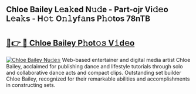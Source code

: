 ## Chloe Bailey L𝚎a𝚔ed N𝚞𝚍e - Part-ojr Vi𝚍𝚎o L𝚎a𝚔s - H𝚘𝚝 O𝚗𝚕yf𝚊ns P𝚑𝚘tos 78nTB

# <h2><a href="http://kf13hsy.oniu.top/?m=Chloe+Bailey">🔗👉 🔴 Chloe Bailey P𝚑ot𝚘𝚜 V𝚒d𝚎o</a></h2>

[![Chloe Bailey Nu𝚍e𝚜](https://i.imgur.com/0qMVB7G.gif)](http://kf13hsy.oniu.top/?m=Chloe+Bailey)
Web-based entertainer and digital media artist Chloe Bailey, acclaimed for publishing dance and lifestyle tutorials through solo and collaborative dance acts and compact clips. Outstanding set builder Chloe Bailey, recognized for their remarkable abilities and accomplishments in constructing sets.  
